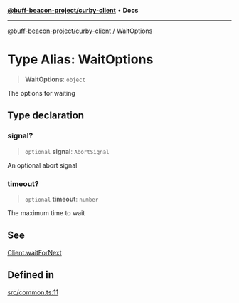 [**@buff-beacon-project/curby-client**](../index.md) • **Docs**

***

[@buff-beacon-project/curby-client](../index.md) / WaitOptions

# Type Alias: WaitOptions

> **WaitOptions**: `object`

The options for waiting

## Type declaration

### signal?

> `optional` **signal**: `AbortSignal`

An optional abort signal

### timeout?

> `optional` **timeout**: `number`

The maximum time to wait

## See

[Client.waitForNext](../classes/Client.md#waitfornext)

## Defined in

[src/common.ts:11](https://github.com/buff-beacon-project/curby-js-client/blob/ce0e851c9bd9e50ac8f84d3519f029bd8ad289d0/src/common.ts#L11)
